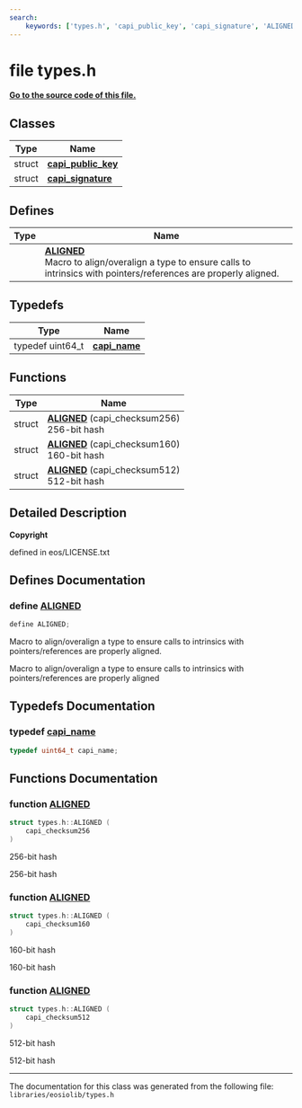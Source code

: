 ```yaml
---
search:
    keywords: ['types.h', 'capi_public_key', 'capi_signature', 'ALIGNED', 'capi_name', 'ALIGNED', 'ALIGNED', 'ALIGNED']
---
```


# file types.h

**[Go to the source code of this file.](types_8h_source.md)**
## Classes

|Type|Name|
|-----|-----|
|struct|[**capi\_public\_key**](structcapi__public__key.md)|
|struct|[**capi\_signature**](structcapi__signature.md)|


## Defines

|Type|Name|
|-----|-----|
||[**ALIGNED**](types_8h_a9763e79ee25e85ca02c0d05e3aee7135.md#1a9763e79ee25e85ca02c0d05e3aee7135)<br>Macro to align/overalign a type to ensure calls to intrinsics with pointers/references are properly aligned. |


## Typedefs

|Type|Name|
|-----|-----|
|typedef uint64\_t|[**capi\_name**](types_8h_ad9871b90d15df8db5c660c78569f029f.md#1ad9871b90d15df8db5c660c78569f029f)|


## Functions

|Type|Name|
|-----|-----|
|struct|[**ALIGNED**](types_8h_a3918acf677acc581e7b3827b409a94cf.md#1a3918acf677acc581e7b3827b409a94cf) (capi\_checksum256) <br>256-bit hash |
|struct|[**ALIGNED**](types_8h_ae367011e784adcda4a7d890b0f4e477d.md#1ae367011e784adcda4a7d890b0f4e477d) (capi\_checksum160) <br>160-bit hash |
|struct|[**ALIGNED**](types_8h_acc94b2dd94dabb8a53ac7f7bb3e3ca54.md#1acc94b2dd94dabb8a53ac7f7bb3e3ca54) (capi\_checksum512) <br>512-bit hash |


## Detailed Description



**Copyright**

defined in eos/LICENSE.txt 



## Defines Documentation

### define <a id="1a9763e79ee25e85ca02c0d05e3aee7135" href="#1a9763e79ee25e85ca02c0d05e3aee7135">ALIGNED</a>

```cpp
define ALIGNED;
```

Macro to align/overalign a type to ensure calls to intrinsics with pointers/references are properly aligned. 

Macro to align/overalign a type to ensure calls to intrinsics with pointers/references are properly aligned 

## Typedefs Documentation

### typedef <a id="1ad9871b90d15df8db5c660c78569f029f" href="#1ad9871b90d15df8db5c660c78569f029f">capi\_name</a>

```cpp
typedef uint64_t capi_name;
```



## Functions Documentation

### function <a id="1a3918acf677acc581e7b3827b409a94cf" href="#1a3918acf677acc581e7b3827b409a94cf">ALIGNED</a>

```cpp
struct types.h::ALIGNED (
    capi_checksum256 
)
```

256-bit hash 

256-bit hash 

### function <a id="1ae367011e784adcda4a7d890b0f4e477d" href="#1ae367011e784adcda4a7d890b0f4e477d">ALIGNED</a>

```cpp
struct types.h::ALIGNED (
    capi_checksum160 
)
```

160-bit hash 

160-bit hash 

### function <a id="1acc94b2dd94dabb8a53ac7f7bb3e3ca54" href="#1acc94b2dd94dabb8a53ac7f7bb3e3ca54">ALIGNED</a>

```cpp
struct types.h::ALIGNED (
    capi_checksum512 
)
```

512-bit hash 

512-bit hash 



----------------------------------------
The documentation for this class was generated from the following file: `libraries/eosiolib/types.h`
